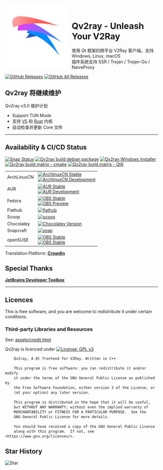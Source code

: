 <p align="center">
<img width="210" height="210" align="left" style="float: left; margin: 0 10px 0 0;" src="https://raw.githubusercontent.com/Qv2ray/Qv2ray/master/assets/icons/qv2ray.png" alt="Qv2ray"/>
</br>
<h1>Qv2ray - Unleash Your V2Ray</h1> 
使用 Qt 框架的跨平台 V2Ray 客户端。支持 Windows, Linux, macOS
</br>
插件系统支持 SSR / Trojan / Trojan-Go / NaiveProxy
</p>

[![GitHub Releases](https://img.shields.io/github/downloads/Qv2ray/Qv2ray/latest/total?style=flat-square&logo=github)](https://github.com/Qv2ray/Qv2ray/releases)
[![GitHub All Releases](https://img.shields.io/github/downloads/Qv2ray/Qv2ray/total?label=downloads-total&logo=github&style=flat-square)](https://github.com/Qv2ray/Qv2ray/releases)

## Qv2ray 将继续维护
Qv2ray v3.0 维护计划

* Support TUN Mode
* 支持 [V5](https://www.v2fly.org/v5/config/overview.html) 和 [Rust](https://github.com/Qv2ray/v2ray-rust) 内核
* 自动检查并更新 Core 文件

-----

## Availability & CI/CD Status

[![Snap Status](https://img.shields.io/travis/com/Qv2ray/Qv2ray?label=snapcraft-travis&logo=github)](https://travis-ci.com/Qv2ray/Qv2ray)
[![Qv2ray build debian package](https://github.com/Qv2ray/Qv2ray/actions/workflows/deb.yml/badge.svg)](https://github.com/Qv2ray/Qv2ray/actions/workflows/deb.yml)
[![Qv2ray Windows Installer](https://github.com/Qv2ray/Qv2ray/actions/workflows/nsis.yml/badge.svg)](https://github.com/Qv2ray/Qv2ray/actions/workflows/nsis.yml)
[![Qv2ray build matrix - cmake](https://github.com/Qv2ray/Qv2ray/actions/workflows/build-qv2ray-cmake.yml/badge.svg)](https://github.com/Qv2ray/Qv2ray/actions/workflows/build-qv2ray-cmake.yml)
[![Qv2ray build matrix - Qt6](https://github.com/Qv2ray/Qv2ray/actions/workflows/build-qv2ray-qt6.yml/badge.svg)](https://github.com/Qv2ray/Qv2ray/actions/workflows/build-qv2ray-qt6.yml)

<table>
 <tr>
  <td>ArchLinuxCN</td>
  <td>
   <a href="https://build.archlinuxcn.org/packages/#/qv2ray">
    <img alt="ArchlinuxCN Stable" src="https://img.shields.io/badge/dynamic/json?label=archlinuxcn-stable&query=%24.latest.pkgver&url=https%3A%2F%2Fbuild.archlinuxcn.org%2Fapi%2Fpackages%2Fqv2ray" />
   </a><br />

   <a href="https://build.archlinuxcn.org/packages/#/qv2ray-dev-git">
    <img alt="ArchlinuxCN Development" src="https://img.shields.io/badge/dynamic/json?label=archlinuxcn-dev-git&query=%24.latest.pkgver&url=https%3A%2F%2Fbuild.archlinuxcn.org%2Fapi%2Fpackages%2Fqv2ray-dev-git" />
   </a>
  </td>
 </tr>

 <tr>
 <td>AUR</td>
 <td>
   <a href="https://aur.archlinux.org/packages/qv2ray">
    <img alt="AUR Stable" src="https://img.shields.io/aur/version/qv2ray?label=aur-stable" />
   </a><br/>

   <a href="https://aur.archlinux.org/packages/qv2ray-dev-git">
    <img alt="AUR Development" src="https://img.shields.io/aur/version/qv2ray-dev-git?label=aur-development" /></a>
 </td>
 </tr>

 <tr>
  <td>Fedora</td>
  <td>
   <a href="https://build.opensuse.org/package/show/home:zzndb:Qv2ray/Qv2ray">
    <img alt="OBS Stable" src="https://img.shields.io/badge/dynamic/xml?color=3c6eb4&label=OBS%20stable&query=substring-before%28substring-after%28%2F%2F%40filename%5Bcontains%28.%2C%20%27src.rpm%27%29%5D%2C%20%27Qv2ray-%27%29%2C%20%27-%27%29&url=https%3A%2F%2Fapi.opensuse.org%2Fpublic%2Fbuild%2Fhome%3Azzndb%3AQv2ray%2FFedora_Rawhide%2Fx86_64%2FQv2ray" />
   </a><br/>
   <a href="https://build.opensuse.org/package/show/home:zzndb:Qv2ray/Qv2ray-preview">
    <img alt="OBS Preview" src="https://img.shields.io/badge/dynamic/xml?color=3c6eb4&label=OBS%20preview&query=substring-before%28substring-after%28%2F%2F%40filename%5Bcontains%28.%2C%20%27src.rpm%27%29%5D%2C%20%27Qv2ray-preview-%27%29%2C%20%27-%27%29&url=https%3A%2F%2Fapi.opensuse.org%2Fpublic%2Fbuild%2Fhome%3Azzndb%3AQv2ray%2FFedora_Rawhide%2Fx86_64%2FQv2ray-preview" />
   </a>
  </td>
 </tr>

 <tr>
  <td>Flathub</td>
  <td><a href="https://flathub.org/apps/details/com.github.Qv2ray"><img alt="flathub" src="https://img.shields.io/badge/flathub-available-success" /></a></td>
 </tr>

 <tr>
  <td>Scoop</td>
  <td><a href="https://github.com/lukesampson/scoop-extras/blob/master/bucket/qv2ray.json"><img alt="scoop" src="https://img.shields.io/badge/scoop--extras-available-blue" /></a></td>
 </tr>

 <tr>
 <td>Chocolatey</td>
 <td><a href="https://chocolatey.org/packages/qv2ray"><img alt="Chocolatey Version" src="https://img.shields.io/chocolatey/v/qv2ray"></a></td>
 </tr>

 <tr>
  <td>Snapcraft</td>
  <td>
   <a href="https://snapcraft.io/qv2ray/"><img alt="snap" src="https://snapcraft.io/qv2ray/badge.svg" /></a>
  </td>
 </tr>

 <tr>
  <td>openSUSE</td>
  <td>
   <a href="https://build.opensuse.org/package/show/home:zzndb:Qv2ray/Qv2ray">
    <img alt="OBS Stable" src="https://img.shields.io/badge/dynamic/xml?color=73ba25&label=OBS%20stable&query=substring-before%28substring-after%28%2F%2F%40filename%5Bcontains%28.%2C%20%27src.rpm%27%29%5D%2C%20%27Qv2ray-%27%29%2C%20%27-%27%29&url=https%3A%2F%2Fapi.opensuse.org%2Fpublic%2Fbuild%2Fhome%3Azzndb%3AQv2ray%2FopenSUSE_Tumbleweed%2Fx86_64%2FQv2ray" />
   </a><br/>
   <a href="https://build.opensuse.org/package/show/home:zzndb:Qv2ray/Qv2ray-preview">
    <img alt="OBS Stable" src="https://img.shields.io/badge/dynamic/xml?color=73ba25&label=OBS%20preview&query=substring-before%28substring-after%28%2F%2F%40filename%5Bcontains%28.%2C%20%27src.rpm%27%29%5D%2C%20%27Qv2ray-preview-%27%29%2C%20%27-%27%29&url=https%3A%2F%2Fapi.opensuse.org%2Fpublic%2Fbuild%2Fhome%3Azzndb%3AQv2ray%2FopenSUSE_Tumbleweed%2Fx86_64%2FQv2ray-preview" />
   </a>
  </td>
 </tr>
</table>

Translation Platform: **[Crowdin](https://crowdin.com/project/qv2ray)**

## Special Thanks

**[JetBrains Developer Toolbox](https://www.jetbrains.com/?from=Qv2ray)**

-------------------------------

## Licences

This is free software, and you are welcome to redistribute it under certain conditions.

### Third-party Libraries and Resources
See: [assets/credit.html](assets/credit.html)

Qv2ray is licenced under [![License: GPL v3](https://img.shields.io/badge/License-GPL%20v3-blue.svg)](https://www.gnu.org/licenses/gpl-3.0)

```
    Qv2ray, A Qt frontend for V2Ray. Written in C++

    This program is free software: you can redistribute it and/or modify
    it under the terms of the GNU General Public License as published by
    the Free Software Foundation, either version 3 of the License, or
    (at your option) any later version.

    This program is distributed in the hope that it will be useful,
    but WITHOUT ANY WARRANTY; without even the implied warranty of
    MERCHANTABILITY or FITNESS FOR A PARTICULAR PURPOSE.  See the
    GNU General Public License for more details.

    You should have received a copy of the GNU General Public License
    along with this program.  If not, see <https://www.gnu.org/licenses/>.
```
## Star History

![Star](https://api.star-history.com/svg?repos=Qv2ray/Qv2ray&type=Date)
